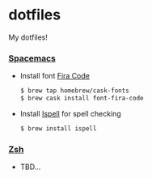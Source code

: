# dotfiles
My dotfiles!

### [Spacemacs](./spacemacs)
- Install font [Fira Code](https://github.com/tonsky/FiraCode/wiki/Installing)
  ```bash
  $ brew tap homebrew/cask-fonts
  $ brew cask install font-fira-code
  ```
- Install [Ispell](https://en.wikipedia.org/wiki/Ispell) for spell checking
  ```bash
  $ brew install ispell
  ```

### [Zsh](.)
- TBD...
